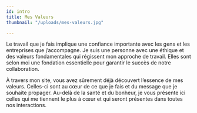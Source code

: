 ```yaml
---
id: intro
title: Mes Valeurs
thumbnail: "/uploads/mes-valeurs.jpg"

---
```

Le travail que je fais implique une confiance importante avec les gens et les entreprises que j’accompagne. Je suis une personne avec une éthique et des valeurs fondamentales qui régissent mon approche de travail. Elles sont selon moi une fondation essentielle pour garantir le succès de notre collaboration.

À travers mon site, vous avez sûrement déjà découvert l’essence de mes valeurs. Celles-ci sont au cœur de ce que je fais et du message que je souhaite propager. Au-delà de la santé et du bonheur, je vous présente ici celles qui me tiennent le plus à cœur et qui seront présentes dans toutes nos interactions.
